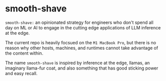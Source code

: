 # smooth-shave

`smooth-shave:` an opinionated strategy for engineers who don't spend all day on ML or AI to engage in the cutting edge applications of LLM inference at the edge. 

The current repo is heavily focsued on the `M1 MacBook Pro`, but there is no reason why other hosts, machines, and runtimes cannot take advantage of the content within.

The name `smooth-shave` is inspired by inference at the edge, llamas, an imaginary llama-fur coat, and also something that has good sticking power and easy recall.

